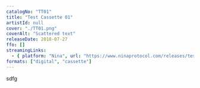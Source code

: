 ```yaml
---
catalogNo: "TT01"
title: "Test Cassette 01"
artistId: null
cover: "./TT01.png"
coverAlt: "Scattered text"
releaseDate: 2018-07-27
ffo: []
streamingLinks:
  - { platform: "Nina", url: "https://www.ninaprotocol.com/releases/test-cassette-01" }
formats: ["digital", "cassette"]
---
```


sdfg